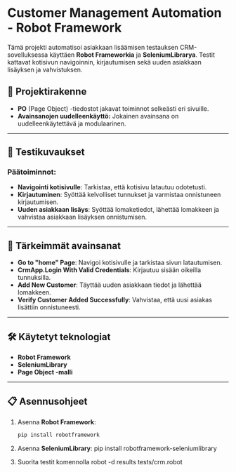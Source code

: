 # Customer Management Automation - Robot Framework

Tämä projekti automatisoi asiakkaan lisäämisen testauksen CRM-sovelluksessa käyttäen **Robot Frameworkia** ja **SeleniumLibrarya**. Testit kattavat kotisivun navigoinnin, kirjautumisen sekä uuden asiakkaan lisäyksen ja vahvistuksen.

## 📁 **Projektirakenne**
- **PO** (Page Object) -tiedostot jakavat toiminnot selkeästi eri sivuille.
- **Avainsanojen uudelleenkäyttö:** Jokainen avainsana on uudelleenkäytettävä ja modulaarinen.

---

## 🚀 **Testikuvaukset**

### **Päätoiminnot:**
- **Navigointi kotisivulle**: Tarkistaa, että kotisivu latautuu odotetusti.
- **Kirjautuminen**: Syöttää kelvolliset tunnukset ja varmistaa onnistuneen kirjautumisen.
- **Uuden asiakkaan lisäys**: Syöttää lomaketiedot, lähettää lomakkeen ja vahvistaa asiakkaan lisäyksen onnistumisen.

---

## 🔑 **Tärkeimmät avainsanat**
- **Go to "home" Page**: Navigoi kotisivulle ja tarkistaa sivun latautumisen.
- **CrmApp.Login With Valid Credentials**: Kirjautuu sisään oikeilla tunnuksilla.
- **Add New Customer**: Täyttää uuden asiakkaan tiedot ja lähettää lomakkeen.
- **Verify Customer Added Successfully**: Vahvistaa, että uusi asiakas lisättiin onnistuneesti.

---

## 🛠 **Käytetyt teknologiat**
- **Robot Framework**
- **SeleniumLibrary**
- **Page Object -malli**

---

## 📋 **Asennusohjeet**
1. Asenna **Robot Framework**:
   ```bash
   pip install robotframework
2. Asenna **SeleniumLibrary**:
pip install robotframework-seleniumlibrary

3. Suorita testit komennolla
robot -d results tests/crm.robot
